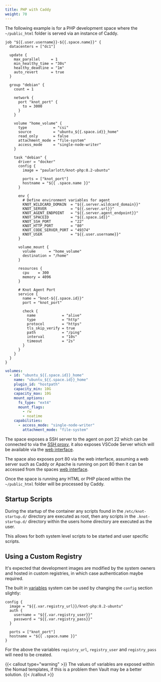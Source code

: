 ```yaml
---
title: PHP with Caddy
weight: 70
---
```


The following example is for a PHP development space where the `~/public_html` folder is served via an instance of Caddy.

```hcl {filename=Nomad-Job}
job "${{.user.username}}-${{.space.name}}" {
  datacenters = ["dc1"]

  update {
    max_parallel     = 1
    min_healthy_time = "30s"
    healthy_deadline = "1m"
    auto_revert      = true
  }

  group "debian" {
    count = 1

    network {
      port "knot_port" {
        to = 3000
      }
    }

    volume "home_volume" {
      type            = "csi"
      source          = "ubuntu_${{.space.id}}_home"
      read_only       = false
      attachment_mode = "file-system"
      access_mode     = "single-node-writer"
    }

    task "debian" {
      driver = "docker"
      config {
        image = "paularlott/knot-php:8.2-ubuntu"

        ports = ["knot_port"]
        hostname = "${{ .space.name }}"
      }

      env {
        # Define environment variables for agent
        KNOT_WILDCARD_DOMAIN  = "${{.server.wildcard_domain}}"
        KNOT_SERVER           = "${{.server.url}}"
        KNOT_AGENT_ENDPOINT   = "${{.server.agent_endpoint}}"
        KNOT_SPACEID          = "${{.space.id}}"
        KNOT_SSH_PORT         = "22"
        KNOT_HTTP_PORT        = "80"
        KNOT_CODE_SERVER_PORT = "49374"
        KNOT_USER             = "${{.user.username}}"
      }

      volume_mount {
        volume      = "home_volume"
        destination = "/home"
      }

      resources {
        cpu    = 300
        memory = 4096
      }

      # Knot Agent Port
      service {
        name = "knot-${{.space.id}}"
        port = "knot_port"

        check {
          name            = "alive"
          type            = "http"
          protocol        = "https"
          tls_skip_verify = true
          path            = "/ping"
          interval        = "10s"
          timeout         = "2s"
        }
      }
    }
  }
}
```

```yaml {filename=Volume-Definition}
volumes:
  - id: "ubuntu_${{.space.id}}_home"
    name: "ubuntu_${{.space.id}}_home"
    plugin_id: "hostpath"
    capacity_min: 10G
    capacity_max: 10G
    mount_options:
      fs_type: "ext4"
      mount_flags:
        - rw
        - noatime
    capabilities:
      - access_mode: "single-node-writer"
        attachment_mode: "file-system"
```

The space exposes a SSH server to the agent on port 22 which can be connected to via the [SSH proxy](/docs/working-with-spaces/ssh), it also exposes VSCode Server which will be available via the [web interface](/docs/working-with-spaces/code-server).

The space also exposes port 80 via the web interface, assuming a web server such as Caddy or Apache is running on port 80 then it can be accessed from the spaces [web interface](/docs/working-with-spaces/web-server).

Once the space is running any HTML or PHP placed within the `~/public_html` folder will be processed by Caddy.

## Startup Scripts

During the startup of the container any scripts found in the `/etc/knot-startup.d/` directory are executed as root, then any scripts in the `.knot-startup.d/` directory within the users home directory are executed as the user.

This allows for both system level scripts to be started and user specific scripts.

## Using a Custom Registry

It's expected that development images are modified by the system owners and hosted in custom registries, in which case authentication maybe required.

The built in [variables](/docs/administration/variables) system can be used by changing the `config` section slightly:

```hcl
config {
  image = "${{.var.registry_url}}/knot-php:8.2-ubuntu"
  auth {
    username = "${{.var.registry_user}}"
    password = "${{.var.registry_pass}}"
  }

  ports = ["knot_port"]
  hostname = "${{ .space.name }}"
}
```

For the above the variables `registry_url`, `registry_user` and `registry_pass` will need to be created.

{{< callout type="warning" >}}
  The values of variables are exposed within the Nomad templates, if this is a problem then Vault may be a better solution.
{{< /callout >}}

